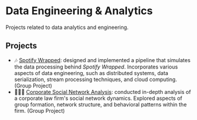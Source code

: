 # Data Engineering & Analytics
Projects related to data analytics and engineering.

## Projects
- 🎶 [Spotify Wrapped](https://github.com/sindibejko/data-engineering-analytics/tree/main/Spotify%20Wrapped): designed and implemented a pipeline that simulates the data processing behind *Spotify Wrapped*. Incorporates various aspects of data engineering, such as distributed systems, data serialization, stream processing techniques, and cloud computing. (Group Project)
- 👩🏽‍💼 [Corporate Social Network Analysis](https://github.com/sindibejko/data-engineering-analytics/tree/main/Corporate%20Social%20Network%20Analysis): conducted in-depth analysis of a corporate law firm's social network dynamics. Explored aspects of group formation, network structure, and behavioral patterns within the firm. (Group Project)

